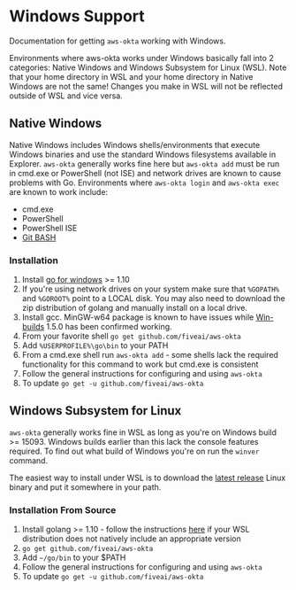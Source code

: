 # Windows Support

Documentation for getting `aws-okta` working with Windows.

Environments where aws-okta works under Windows basically fall into 2 categories: Native Windows and Windows Subsystem for Linux (WSL).  Note that your home directory in WSL and your home directory in Native Windows are not the same!  Changes you make in WSL will not be reflected outside of WSL and vice versa.

## Native Windows

Native Windows includes Windows shells/environments that execute Windows binaries and use the standard Windows filesystems available in Explorer.  `aws-okta` generally works fine here but `aws-okta add` must be run in cmd.exe or PowerShell (not ISE) and network drives are known to cause problems with Go.  Environments where `aws-okta login` and `aws-okta exec` are known to work include:

* cmd.exe
* PowerShell
* PowerShell ISE
* [Git BASH](https://gitforwindows.org/)

### Installation

1. Install [go for windows](https://golang.org/dl/) >= 1.10
2. If you're using network drives on your system make sure that `%GOPATH%` and `%GOROOT%` point to a LOCAL disk.  You may also need to download the zip distribution of golang and manually install on a local drive.
3. Install gcc.  MinGW-w64 package is known to have issues while [Win-builds](http://win-builds.org/doku.php) 1.5.0 has been confirmed working.
4. From your favorite shell `go get github.com/fiveai/aws-okta`
5. Add `%USERPROFILE%\go\bin` to your PATH
6. From a cmd.exe shell run `aws-okta add` - some shells lack the required functionality for this command to work but cmd.exe is consistent
7. Follow the general instructions for configuring and using `aws-okta`
8. To update `go get -u github.com/fiveai/aws-okta`

## Windows Subsystem for Linux

`aws-okta` generally works fine in WSL as long as you're on Windows build >= 15093.  Windows builds earlier than this lack the console features required.  To find out what build of Windows you're on run the `winver` command.

The easiest way to install under WSL is to download the [latest release](https://github.com/fiveai/aws-okta/releases) Linux binary and put it somewhere in your path.

### Installation From Source

1. Install golang >= 1.10 - follow the instructions [here](https://github.com/golang/go/wiki/Ubuntu) if your WSL distribution does not natively include an appropriate version
2. `go get github.com/fiveai/aws-okta`
3. Add `~/go/bin` to your $PATH
4. Follow the general instructions for configuring and using `aws-okta`
5. To update `go get -u github.com/fiveai/aws-okta`
